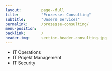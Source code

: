 ```yaml
---
layout:         page--full
title:          "Prozesse: Consulting"
subtitle:       "Unsere Services"
permalink:      /prozesse-consulting/
menu-position:
backlink:       /
header-img:     section-header-consulting.jpg
---
```


<div class="o-layout o-layout--large">

<div class="o-layout__item u-1/2@tablet"></div>

<div class="o-layout__item u-1/2@tablet" markdown="1">

- IT Operations
- IT Projekt Management
- IT Security

</div>

</div>


